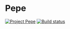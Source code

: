 # Pepe
[![Project Pepe](https://img.shields.io/badge/project-pepe-blue?logo=trello)](https://trello.com/b/EigwPECX/pepe-hacktime)
[![Build status](https://badge.buildkite.com/e38568802af88d8941063fc9741aa6e0777a75900d94baf236.svg)](https://buildkite.com/pepe/backend)
